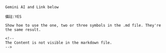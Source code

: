 

`Gemini AI and Link below`

``備註:YES``

```Show hoe to use the one, two or three symbols in the .md file. They're the same result.```

````` 
<!--
The Content is not visible in the markdown file.
-->
  `````

<!--

Warren Buffett
investflowers888@gmail.com

-->

<!--
https://gemini.google.com/app/a4f701ddf9c1568e?hl=zh-TW
-->




<!--
999
-->
